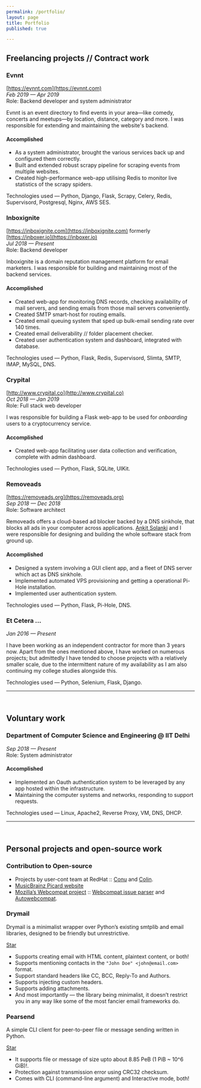 ```yaml
---
permalink: /portfolio/
layout: page
title: Portfolio 
published: true

---
```


## Freelancing projects // Contract work

### Evnnt
[https://evnnt.com](https://evnnt.com)  
_Feb 2019 — Apr 2019_  
Role: Backend developer and system administrator

Evnnt is an event directory to find events in your area—like comedy, concerts and meetups—by location, distance, category and more. I was responsible for extending and maintaining the website's backend.

#### Accomplished

- As a system administrator, brought the various services back up and configured them correctly.
- Built and extended robust scrapy pipeline for scraping events from multiple websites.
- Created high-performance web-app utilising Redis to monitor live statistics of the scrapy spiders.

Technologies used — Python, Django, Flask, Scrapy, Celery, Redis, Supervisord, Postgresql, Nginx, AWS SES.  


### Inboxignite 
[https://inboxignite.com](https://inboxignite.com) formerly [https://inboxer.io](https://inboxer.io)  
_Jul 2018 — Present_  
Role: Backend developer

Inboxignite is a domain reputation management platform for email marketers. I was responsible for building and maintaining most of the backend services.

#### Accomplished
- Created web-app for monitoring DNS records, checking availability of mail servers, and sending emails from those mail servers conveniently.
- Created SMTP smart-host for routing emails.  
- Created email queuing system that sped up bulk-email sending rate over 140 times.  
- Created email deliverability // folder placement checker.  
- Created user authentication system and dashboard, integrated with database.  

Technologies used — Python, Flask, Redis, Supervisord, Slimta, SMTP, IMAP, MySQL, DNS.


### Crypital
[http://www.crypital.co](http://www.crypital.co)  
_Oct 2018 — Jan 2019_  
Role: Full stack web developer

I was responsible for building a Flask web-app to be used for _onboarding_ users to a cryptocurrency service. 

#### Accomplished
- Created web-app facilitating user data collection and verification, complete with admin dashboard.  

Technologies used — Python, Flask, SQLite, UIKit.  


### Removeads
[https://removeads.org](https://removeads.org)  
_Sep 2018 — Dec 2018_  
Role: Software architect

Removeads offers a cloud-based ad blocker backed by a DNS sinkhole, that blocks all ads in your computer across applications. [Ankit Solanki](https://ankit-solanki.com/) and I were responsible for designing and building the whole software stack from ground up. 

#### Accomplished

- Designed a system involving a GUI client app, and a fleet of DNS server which act as DNS sinkhole.  
- Implemented automated VPS provisioning and getting a operational Pi-Hole installation.  
- Implemented user authentication system.  

Technologies used — Python, Flask, Pi-Hole, DNS.


### Et Cetera ...
_Jan 2016 — Present_

I have been working as an independent contractor for more than 3 years now. Apart from the ones mentioned above, I have worked on numerous projects; but admittedly I have tended to choose projects with a relatively smaller scale, due to the intermittent nature of my availability as I am also continuing my college studies alongside this.

Technologies used — Python, Selenium, Flask, Django.

__________________________
&nbsp;

## Voluntary work

### Department of Computer Science and Engineering @ IIT Delhi
_Sep 2018 — Present_  
Role: System administrator

#### Accomplished
- Implemented an Oauth authentication system to be leveraged by any app hosted within the infrastructure.
- Maintaining the computer systems and networks, responding to support requests.  

Technologies used — Linux, Apache2, Reverse Proxy, VM, DNS, DHCP.

__________________________
&nbsp;

## Personal projects and open-source work

### Contribution to Open-source

- Projects by user-cont team at RedHat :: [Conu](https://github.com/user-cont/conu) and [Colin](https://github.com/user-cont/colin).
- [MusicBrainz Picard website](https://github.com/metabrainz/picard-website)
- [Mozilla’s Webcompat project](https://webcompat.com/) :: [Webcompat issue parser](https://github.com/webcompat/issue_parser) and [Autowebcompat](https://github.com/marco-c/autowebcompat).

### Drymail

Drymail is a minimalist wrapper over Python’s existing smtplib and email libraries, designed to be friendly but unrestrictive. 

<a class="github-button" href="https://github.com/SkullTech/drymail" data-size="large" data-show-count="true" aria-label="Star SkullTech/drymail on GitHub">Star</a>

- Supports creating email with HTML content, plaintext content, or both!
- Supports mentioning contacts in the `"John Doe" <john@email.com>` format.
- Support standard headers like CC, BCC, Reply-To and Authors.
- Supports injecting custom headers.
- Supports adding attachments.
- And most importantly — the library being minimalist, it doesn’t restrict you in any way like some of the most fancier email frameworks do.

### Pearsend

A simple CLI client for peer-to-peer file or message sending written in Python.

<a class="github-button" href="https://github.com/SkullTech/Pearsend" data-size="large" data-show-count="true" aria-label="Star SkullTech/Pearsend on GitHub">Star</a>

- It supports file or message of size upto about 8.85 PeB (1 PiB ~ 10^6 GiB)!.
- Protection against transmission error using CRC32 checksum.
- Comes with CLI (command-line argument) and Interactive mode, both!


<!-- Place this tag in your head or just before your close body tag. -->
<script async defer src="https://buttons.github.io/buttons.js"></script>

